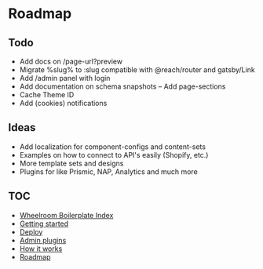 # Roadmap

## Todo

- Add docs on /page-url?preview
- Migrate %slug% to :slug compatible with @reach/router and gatsby/Link
- Add /admin panel with login
- Add documentation on schema snapshots
– Add page-sections
- Cache Theme ID
- Add (cookies) notifications

## Ideas

- Add localization for component-configs and content-sets
- Examples on how to connect to API's easily (Shopify, etc.)
- More template sets and designs
- Plugins for like Prismic, NAP, Analytics and much more

## TOC

- [Wheelroom Boilerplate Index](../README.md)
- [Getting started](./getting-started.md)
- [Deploy](./deploy-wheelroom-project.md)
- [Admin plugins](./admin-plugins.md)
- [How it works](./how-it-works.md)
- [Roadmap](./roadmap.md)
